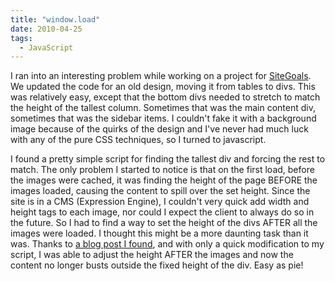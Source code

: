 ```yaml
---
title: "window.load"
date: 2010-04-25
tags:
  - JavaScript
---
```


I ran into an interesting problem while working on a project for [SiteGoals](http://www.sitegoals.com). We updated the code for an old design, moving it from tables to divs. This was relatively easy, except that the bottom divs needed to stretch to match the height of the tallest column. Sometimes that was the main content div, sometimes that was the sidebar items. I couldn't fake it with a background image because of the quirks of the design and I've never had much luck with any of the pure CSS techniques, so I turned to javascript.

I found a pretty simple script for finding the tallest div and forcing the rest to match. The only problem I started to notice is that on the first load, before the images were cached, it was finding the height of the page BEFORE the images loaded, causing the content to spill over the set height. Since the site is in a CMS (Expression Engine), I couldn't very quick add width and height tags to each image, nor could I expect the client to always do so in the future. So I had to find a way to set the height of the divs AFTER all the images were loaded. I thought this might be a more daunting task than it was. Thanks to [a blog post I found](http://web.enavu.com/daily_tip/daily-tip-difference-between-document-ready-and-window-load-in-jquery/), and with only a quick modification to my script, I was able to adjust the height AFTER the images and now the content no longer busts outside the fixed height of the div. Easy as pie!
